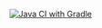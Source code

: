 [![Java CI with Gradle](https://github.com/Artur-star-web/pattern/actions/workflows/gradle.yml/badge.svg)](https://github.com/Artur-star-web/pattern/actions/workflows/gradle.yml)